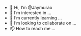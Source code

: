- 👋 Hi, I’m @Jaymurao
- 👀 I’m interested in ...
- 🌱 I’m currently learning ...
- 💞️ I’m looking to collaborate on ...
- 📫 How to reach me ...

<!---
Jaymurao/Jaymurao is a ✨ special ✨ repository because its `README.md` (this file) appears on your GitHub profile.
You can click the Preview link to take a look at your changes.
--->
